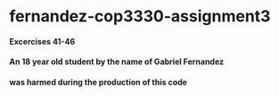 # fernandez-cop3330-assignment3
#### Excercises 41-46
#### An 18 year old student by the name of Gabriel Fernandez
#### was harmed during the production of this code
